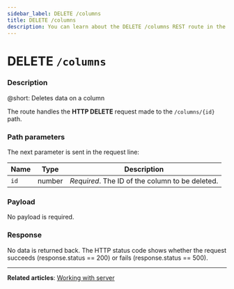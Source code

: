 ```yaml
---
sidebar_label: DELETE /columns
title: DELETE /columns
description: You can learn about the DELETE /columns REST route in the documentation of the DHTMLX JavaScript Kanban library. Browse developer guides and API reference, try out code examples and live demos, and download a free 30-day evaluation version of DHTMLX Kanban.
---
```


# DELETE `/columns`

### Description

@short: Deletes data on a column

The route handles the **HTTP DELETE** request made to the `/columns/{id}` path.

### Path parameters

The next parameter is sent in the request line:

| Name       | Type        | Description |
| ---------- | ----------- | ----------- |
| `id`       |  number     | *Required*. The ID of the column to be deleted.|

### Payload

No payload is required.

### Response

No data is returned back. The HTTP status code shows whether the request succeeds (response.status == 200) or fails (response.status == 500).

---

**Related articles**: [Working with server](guides/working_with_server.md)
